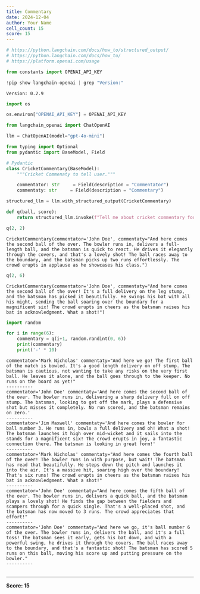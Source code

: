 ```yaml
---
title: Commentary
date: 2024-12-04
author: Your Name
cell_count: 15
score: 15
---
```


```python
# https://python.langchain.com/docs/how_to/structured_output/
# https://python.langchain.com/docs/how_to/
# https://platform.openai.com/usage
```


```python
from constants import OPENAI_API_KEY
```


```python
!pip show langchain-openai | grep "Version:"
```

    Version: 0.2.9



```python
import os
```


```python
os.environ["OPENAI_API_KEY"] = OPENAI_API_KEY
```


```python
from langchain_openai import ChatOpenAI
```


```python
llm = ChatOpenAI(model="gpt-4o-mini")
```


```python
from typing import Optional
from pydantic import BaseModel, Field

# Pydantic
class CricketCommentary(BaseModel):
    """Cricket Commenaty to tell user."""

    commentator: str     = Field(description = "Commentator")
    commentaty: str     = Field(description = "Commentary")
```


```python
structured_llm = llm.with_structured_output(CricketCommentary)
```


```python
def q(ball, score):
    return structured_llm.invoke(f"Tell me about cricket commentary for ball number {ball} and batsman scored {score}")
```


```python
q(2, 2)
```




    CricketCommentary(commentator='John Doe', commentaty="And here comes the second ball of the over. The bowler runs in, delivers a full-length ball, and the batsman is quick to react. He drives it elegantly through the covers, and that's a lovely shot! The ball races away to the boundary, and the batsman picks up two runs effortlessly. The crowd erupts in applause as he showcases his class.")




```python
q(2, 6)
```




    CricketCommentary(commentator='John Doe', commentaty="And here comes the second ball of the over! It's a full delivery on the leg stump, and the batsman has picked it beautifully. He swings his bat with all his might, sending the ball soaring over the boundary for a magnificent six! The crowd erupts in cheers as the batsman raises his bat in acknowledgment. What a shot!")




```python
import random
```


```python
for i in range(6):
    commentary = q(i+1, random.randint(0, 6))
    print(commentary)
    print('-' * 10)
```

    commentator='Mark Nicholas' commentaty="And here we go! The first ball of the match is bowled. It's a good length delivery on off stump. The batsman is cautious, not wanting to take any risks on the very first ball. He leaves it alone, and the ball goes through to the keeper. No runs on the board as yet!"
    ----------
    commentator='John Doe' commentaty='And here comes the second ball of the over. The bowler runs in, delivering a sharp delivery full on off stump. The batsman, looking to get off the mark, plays a defensive shot but misses it completely. No run scored, and the batsman remains on zero.'
    ----------
    commentator='Jim Maxwell' commentaty='And here comes the bowler for ball number 3. He runs in, bowls a full delivery and oh! What a shot! The batsman launches it high over mid-wicket and it sails into the stands for a magnificent six! The crowd erupts in joy, a fantastic connection there. The batsman is looking in great form!'
    ----------
    commentator='Mark Nicholas' commentaty="And here comes the fourth ball of the over! The bowler runs in with purpose, but wait! The batsman has read that beautifully. He steps down the pitch and launches it into the air. It's a massive hit, soaring high over the boundary! That's six runs! The crowd erupts in cheers as the batsman raises his bat in acknowledgment. What a shot!"
    ----------
    commentator='John Doe' commentaty="And here comes the fifth ball of the over. The bowler runs in, delivers a quick ball, and the batsman plays a lovely shot! He finds the gap between the fielders and scampers through for a quick single. That's a well-placed shot, and the batsman has now moved to 3 runs. The crowd appreciates that effort!"
    ----------
    commentator='John Doe' commentaty="And here we go, it's ball number 6 of the over. The bowler runs in, delivers the ball, and it's a full toss! The batsman sees it early, gets his bat down, and with a powerful swing, he drives it through the covers. The ball races away to the boundary, and that's a fantastic shot! The batsman has scored 5 runs on this ball, moving his score up and putting pressure on the bowler."
    ----------



```python

```


---
**Score: 15**
